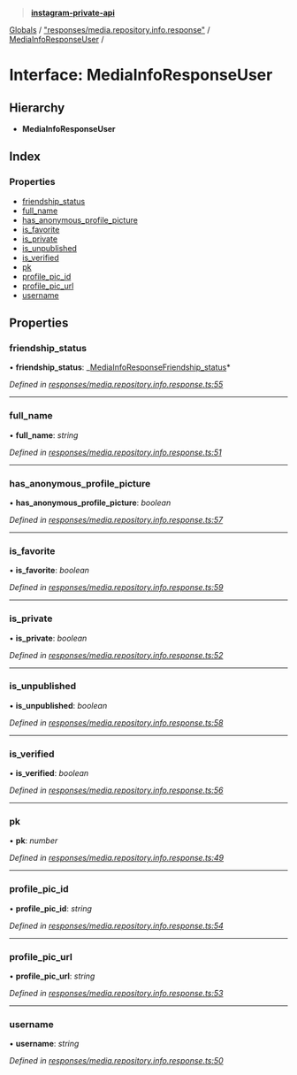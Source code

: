 > **[instagram-private-api](../README.md)**

[Globals](../README.md) / ["responses/media.repository.info.response"](../modules/_responses_media_repository_info_response_.md) / [MediaInfoResponseUser](_responses_media_repository_info_response_.mediainforesponseuser.md) /

# Interface: MediaInfoResponseUser

## Hierarchy

- **MediaInfoResponseUser**

## Index

### Properties

- [friendship_status](_responses_media_repository_info_response_.mediainforesponseuser.md#friendship_status)
- [full_name](_responses_media_repository_info_response_.mediainforesponseuser.md#full_name)
- [has_anonymous_profile_picture](_responses_media_repository_info_response_.mediainforesponseuser.md#has_anonymous_profile_picture)
- [is_favorite](_responses_media_repository_info_response_.mediainforesponseuser.md#is_favorite)
- [is_private](_responses_media_repository_info_response_.mediainforesponseuser.md#is_private)
- [is_unpublished](_responses_media_repository_info_response_.mediainforesponseuser.md#is_unpublished)
- [is_verified](_responses_media_repository_info_response_.mediainforesponseuser.md#is_verified)
- [pk](_responses_media_repository_info_response_.mediainforesponseuser.md#pk)
- [profile_pic_id](_responses_media_repository_info_response_.mediainforesponseuser.md#profile_pic_id)
- [profile_pic_url](_responses_media_repository_info_response_.mediainforesponseuser.md#profile_pic_url)
- [username](_responses_media_repository_info_response_.mediainforesponseuser.md#username)

## Properties

### friendship_status

• **friendship_status**: _[MediaInfoResponseFriendship_status](\_responses_media_repository_info_response_.mediainforesponsefriendship*status.md)*

_Defined in [responses/media.repository.info.response.ts:55](https://github.com/realinstadude/instagram-private-api/blob/4ae8fec/src/responses/media.repository.info.response.ts#L55)_

---

### full_name

• **full_name**: _string_

_Defined in [responses/media.repository.info.response.ts:51](https://github.com/realinstadude/instagram-private-api/blob/4ae8fec/src/responses/media.repository.info.response.ts#L51)_

---

### has_anonymous_profile_picture

• **has_anonymous_profile_picture**: _boolean_

_Defined in [responses/media.repository.info.response.ts:57](https://github.com/realinstadude/instagram-private-api/blob/4ae8fec/src/responses/media.repository.info.response.ts#L57)_

---

### is_favorite

• **is_favorite**: _boolean_

_Defined in [responses/media.repository.info.response.ts:59](https://github.com/realinstadude/instagram-private-api/blob/4ae8fec/src/responses/media.repository.info.response.ts#L59)_

---

### is_private

• **is_private**: _boolean_

_Defined in [responses/media.repository.info.response.ts:52](https://github.com/realinstadude/instagram-private-api/blob/4ae8fec/src/responses/media.repository.info.response.ts#L52)_

---

### is_unpublished

• **is_unpublished**: _boolean_

_Defined in [responses/media.repository.info.response.ts:58](https://github.com/realinstadude/instagram-private-api/blob/4ae8fec/src/responses/media.repository.info.response.ts#L58)_

---

### is_verified

• **is_verified**: _boolean_

_Defined in [responses/media.repository.info.response.ts:56](https://github.com/realinstadude/instagram-private-api/blob/4ae8fec/src/responses/media.repository.info.response.ts#L56)_

---

### pk

• **pk**: _number_

_Defined in [responses/media.repository.info.response.ts:49](https://github.com/realinstadude/instagram-private-api/blob/4ae8fec/src/responses/media.repository.info.response.ts#L49)_

---

### profile_pic_id

• **profile_pic_id**: _string_

_Defined in [responses/media.repository.info.response.ts:54](https://github.com/realinstadude/instagram-private-api/blob/4ae8fec/src/responses/media.repository.info.response.ts#L54)_

---

### profile_pic_url

• **profile_pic_url**: _string_

_Defined in [responses/media.repository.info.response.ts:53](https://github.com/realinstadude/instagram-private-api/blob/4ae8fec/src/responses/media.repository.info.response.ts#L53)_

---

### username

• **username**: _string_

_Defined in [responses/media.repository.info.response.ts:50](https://github.com/realinstadude/instagram-private-api/blob/4ae8fec/src/responses/media.repository.info.response.ts#L50)_
